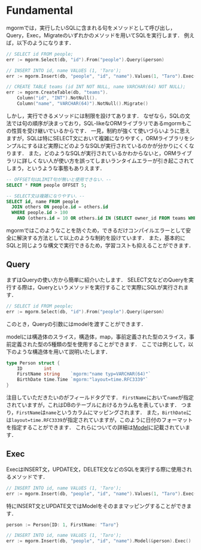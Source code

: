 # Fundamental

mgormでは，実行したいSQLに含まれる句をメソッドとして呼び出し，Query，Exec，Migrateのいずれかのメソッドを用いてSQLを実行します．
例えば，以下のようになります．

```go
// SELECT id FROM people;
err := mgorm.Select(db, "id").From("people").Query(&person)

// INSERT INTO id, name VALUES (1, 'Taro');
err := mgorm.Insert(db, "people", "id", "name").Values(1, "Taro").Exec()

// CREATE TABLE teams (id INT NOT NULL, name VARCHAR(64) NOT NULL);
err := mgorm.CreateTable(db, "teams").
    Column("id", "INT").NotNull().
    Column("name", "VARCHAR(64)").NotNull().Migrate()
```

しかし，実行できるメソッドには制限を設けてあります．
なぜなら，SQLの文法では句の順序が決まっており，SQL-likeなORMライブラリであるmgormもこの性質を受け継いでいるからです．
一見，制約が強くて使いづらいように思えますが，SQLは特にSELECT文において複雑になりやすく，ORMライブラリをシンプルにするほど実際にどのようなSQLが実行されているのかが分かりにくくなります．
また，どのようなSQLが実行されているかわからないと，ORMライブラリに詳しくない人が使い方を誤ってしまいランタイムエラーが引き起こされてしまう，というような事態もありえます．

```sql
-- OFFSET句はLIMIT句が無いと使用できない．--
SELECT * FROM people OFFSET 5;

-- SELECT文は複雑になりやすい．--
SELECT id, name FROM people
  JOIN others ON people.id = others.id
  WHERE people.id > 100
    AND (others.id = 10 OR others.id IN (SELECT owner_id FROM teams WHERE name = "Fighters"));
```

mgormではこのようなことを防ぐため，できるだけコンパイルエラーとして安全に解決する方法として以上のような制約を設けています．
また，基本的にSQLと同じような構文で実行できるため，学習コストも抑えることができます．


## Query
まずはQueryの使い方から簡単に紹介いたします．
SELECT文などのQueryを実行する際は，Queryというメソッドを実行することで実際にSQLが実行されます．

```go
// SELECT id FROM people;
err := mgorm.Select(db, "id").From("people").Query(&person)
```

このとき，Queryの引数にはmodelを渡すことができます．

modelには構造体のスライス，構造体，map，事前定義された型のスライス，事前定義された型の5種類の型を使用することができます．
ここでは例として，以下のような構造体を用いて説明いたします．

```go
type Person struct {
    ID        int
	FirstName string    `mgorm:"name typ=VARCHAR(64)"`
	BirthDate time.Time `mgorm:"layout=time.RFC3339"`
}
```

注目していただきたいのがフィールドタグです．
`FirstName`において`name`が指定されていますが，これはDBのテーブルにおけるカラム名を表しています．
つまり，`FirstName`は`name`というカラムにマッピングされます．
また，`BirthDate`には`layout=time.RFC3339`が指定されていますが，このように日付のフォーマットを指定することができます．
これらについての詳細は[Model]()に記載されています．


## Exec
ExecはINSERT文，UPDATE文，DELETE文などのSQLを実行する際に使用されるメソッドです．

```go
// INSERT INTO id, name VALUES (1, 'Taro');
err := mgorm.Insert(db, "people", "id", "name").Values(1, "Taro").Exec()
```

特にINSERT文とUPDATE文ではModelをそのままマッピングすることができます．

```go
person := Person{ID: 1, FirstName: "Taro"}

// INSERT INTO id, name VALUES (1, 'Taro');
err := mgorm.Insert(db, "people", "id", "name").Model(&person).Exec()
```
